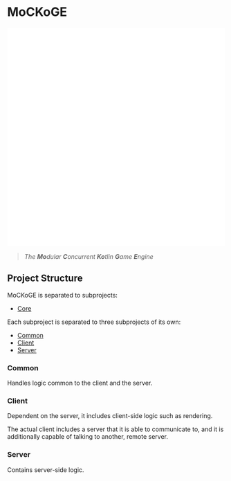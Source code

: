 # MoCKoGE

![MoCKoGE Icon](.idea/icon.png)

> *The **Mo**dular **C**oncurrent **Ko**tlin **G**ame **E**ngine*

## Project Structure

MoCKoGE is separated to subprojects:

- [Core](core/README.md)

Each subproject is separated to three subprojects of its own:

- [Common](#common)
- [Client](#client)
- [Server](#server)

### Common

Handles logic common to the client and the server.

### Client

Dependent on the server, it includes client-side logic such as rendering.

The actual client includes a server that it is able to communicate to, and it is additionally capable of talking to
another, remote server.

### Server

Contains server-side logic.
